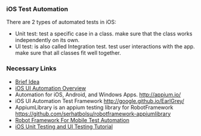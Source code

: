 ### iOS Test Automation

There are 2 types of automated tests in iOS:

*   Unit test:
        test a specific case in a class.
        make sure that the class works independently on its own.
*   UI test:
        is also called Integration test.
        test user interactions with the app.
        make sure that all classes fit well together.

### Necessary Links

* [Brief Idea](https://www.appcoda.com/automated-ui-test/)
* [iOS UI Automation Overview](https://github.com/asifurrouf/ios-ui-automation-overview/blob/master/OVERVIEW.md)
* Automation for iOS, Android, and Windows Apps. http://appium.io/
* iOS UI Automation Test Framework http://google.github.io/EarlGrey/
* AppiumLibrary is an appium testing library for RobotFramework https://github.com/serhatbolsu/robotframework-appiumlibrary
* [Robot Framework For Mobile Test Automation](https://www.xoriant.com/blog/product-engineering/robot-framework-mobile-test-automation.html)
* [iOS Unit Testing and UI Testing Tutorial](https://www.raywenderlich.com/150073/ios-unit-testing-and-ui-testing-tutorial)
